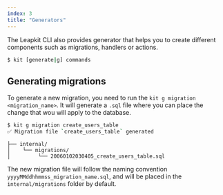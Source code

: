 ```yaml
---
index: 3
title: "Generators"
---
```


The Leapkit CLI also provides generator that helps you to create different components such as migrations, handlers or actions.


```bash
$ kit [generate|g] commands
```

## Generating migrations

To generate a new migration, you need to run the `kit g migration <migration_name>`. It will generate a `.sql` file where you can place the change that wou will apply to the database.

```bash
$ kit g migration create_users_table
✅ Migration file `create_users_table` generated
```

```text
├── internal/
│    └── migrations/
│         └── 20060102030405_create_users_table.sql
```

The new migration file will follow the naming convention `yyyyMMddhhmmss_migration_name.sql`, and will be placed in the `internal/migrations` folder by default.